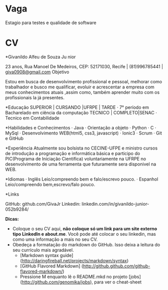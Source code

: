 Vaga
====

Estagio para testes e qualidade de software

CV
==

*Givanildo Alfeu de Souza Ju nior

23 anos, Rua Manoel De Medeiros, CEP: 52171030, Recife | (81)996785441 | giva0908@gmail.com
Objetivo

Estou em busca de desenvolvimento profissional e pessoal, melhorar como trabalhador e busco me qualificar, evoluir e acrescentar a empresa com meus conhecimentos atuais ,assim como, também aprender muito com os profissionais la já presentes.

*Educação
SUPERIOR | CURSANDO |UFRPE | TARDE
· 7° período em Bacharelado em ciência da computação
TECNICO | COMPLETO|SENAC
· Tecnico em Contabilidade


*Habilidades e Conhecimentos
· Java
· Orientação a objeto
· Python
· C
· MySql
· Desenvolvimento WEB(html5, css3, javascript)
· Ionic3
· Scrum
· Git e GitHub

*Experiência
Atualmente sou bolsista no CECINE-UFPE e ministro cursos de introdução a programação e informática básica e participo do PIC(Programa de Iniciação Cientifica) voluntariamente na UFRPE no desenvolvimento de uma ferramenta que futuramente sera disponivel na WEB.

*Idiomas
· Inglês
Leio/compreendo bem e falo/escrevo pouco.
· Espanhol
Leio/compreendo bem,escrevo/falo pouco.

*Links

GitHub: github.com/GivaJr
Linkedin: linkedin.com/in/givanildo-junior-052b9284/



__Dicas:__
* Coloque o seu CV aqui, __não coloque só um link para um site externo tipo LinkedIn e about.me__. Você pode até colocar o seu linkedin, mas como uma informação a mais no seu CV.
* Obedeça a formatação do markdown do GitHub. Isso deixa a leitura do seu currículo mais agradável.
	* [Markdown syntax guide] (http://daringfireball.net/projects/markdown/syntax)
	* [GitHub Flavored Markdown] (http://github.github.com/github-flavored-markdown/)
	* Pressione M enquanto lê o README.mkd no projeto [jobs] (http://github.com/genomika/jobs), para ver o cheat-sheet
